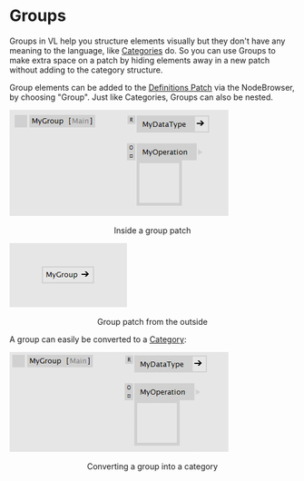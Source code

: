 # Groups

Groups in VL help you structure elements visually but they don't have any meaning to the language, like [Categories](categories.md) do. So you can use Groups to make extra space on a patch by hiding elements away in a new patch without adding to the category structure. 

Group elements can be added to the [Definitions Patch](patches.md#definitions-patch) via the NodeBrowser, by choosing "Group". Just like Categories, Groups can also be nested.

![](../../images/language/02_GroupInside.PNG)
<center>Inside a group patch</center>

![](../../images/language/01_GroupOutside.PNG)
<center>Group patch from the outside</center>

A group can easily be converted to a [Category](categories.md):

![](../../images/language/08_ChangePatchType.gif)
<center>Converting a group into a category</center>